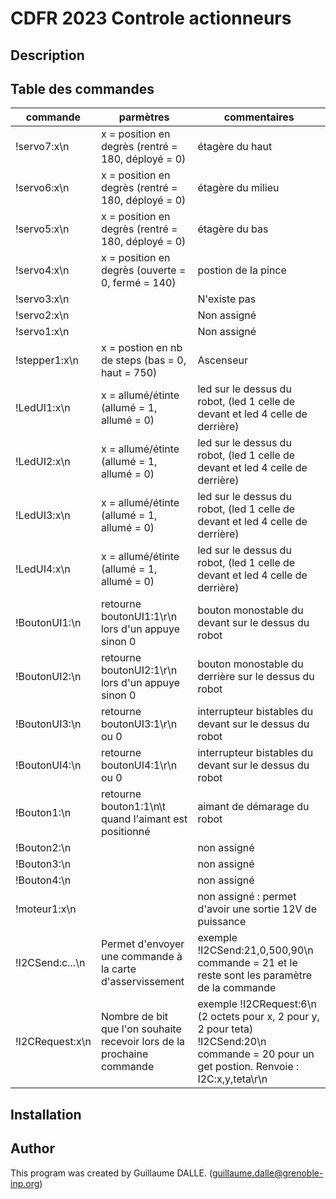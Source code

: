 # CDFR 2023 Controle actionneurs

## Description



## Table des commandes

| commande | parmètres | commentaires |
| --- | --- | --- |
| !servo7:x\n | x = position en degrès (rentré = 180, déployé = 0)| étagère du haut |
| !servo6:x\n | x = position en degrès (rentré = 180, déployé = 0)| étagère du milieu |
| !servo5:x\n | x = position en degrès (rentré = 180, déployé = 0) | étagère du bas |
| !servo4:x\n | x = position en degrès (ouverte = 0, fermé = 140) | postion de la pince |
| !servo3:x\n |  | N'existe pas |
| !servo2:x\n |  | Non assigné |
| !servo1:x\n |  | Non assigné |
| !stepper1:x\n |  x = postion en nb de steps (bas = 0, haut = 750) | Ascenseur |
| !LedUI1:x\n |  x = allumé/étinte (allumé = 1, allumé = 0) | led sur le dessus du robot, (led 1 celle de devant et led 4 celle de derrière) |
| !LedUI2:x\n |  x = allumé/étinte (allumé = 1, allumé = 0) | led sur le dessus du robot, (led 1 celle de devant et led 4 celle de derrière) |
| !LedUI3:x\n |  x = allumé/étinte (allumé = 1, allumé = 0) | led sur le dessus du robot, (led 1 celle de devant et led 4 celle de derrière) |
| !LedUI4:x\n |  x = allumé/étinte (allumé = 1, allumé = 0) | led sur le dessus du robot, (led 1 celle de devant et led 4 celle de derrière) |
| !BoutonUI1:\n |  retourne boutonUI1:1\r\n lors d'un appuye sinon 0 | bouton monostable du devant sur le dessus du robot |
| !BoutonUI2:\n |  retourne boutonUI2:1\r\n lors d'un appuye sinon 0 | bouton monostable du derrière sur le dessus du robot |
| !BoutonUI3:\n |  retourne boutonUI3:1\r\n ou 0 | interrupteur bistables du devant sur le dessus du robot |
| !BoutonUI4:\n |  retourne boutonUI4:1\r\n ou 0 | interrupteur bistables du devant sur le dessus du robot |
| !Bouton1:\n |  retourne bouton1:1\n\t quand l'aimant est positionné | aimant de démarage du robot |
| !Bouton2:\n |  | non assigné |
| !Bouton3:\n |  | non assigné |
| !Bouton4:\n |  | non assigné |
| !moteur1:x\n | | non assigné : permet d'avoir une sortie 12V de puissance |
| !I2CSend:c...\n | Permet d'envoyer une commande à la carte d'asservissement | exemple !I2CSend:21,0,500,90\n commande = 21 et le reste sont les paramètre de la commande|
| !I2CRequest:x\n | Nombre de bit que l'on souhaite recevoir lors de la prochaine commande | exemple !I2CRequest:6\n (2 octets pour x, 2 pour y, 2 pour teta) !I2CSend:20\n commande = 20 pour un get postion. Renvoie : I2C:x,y,teta\r\n|


## Installation


## Author

This program was created by Guillaume DALLE. (guillaume.dalle@grenoble-inp.org)
